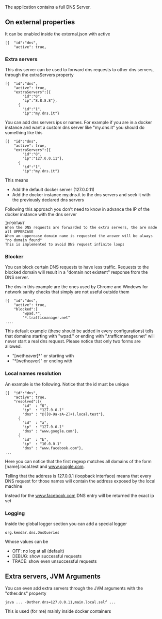The application contains a full DNS Server. 

## On external properties

It can be enabled inside the external.json with active

    [{  "id":"dns",
        "active": true,

### Extra servers

This dns server can be used to forward dns requests to other
dns servers, through the extraServers property

    [{  "id":"dns",
        "active": true,
        "extraServers":[{
            "id":"0",
            "ip":"8.8.8.8"},
          {
            "id":"1",
            "ip":"my.dns.it"}

You can add dns servers ips or names. For example if you are in a docker instance
and want a custom dns server like "my.dns.it" you should do something like this

    [{  "id":"dns",
        "active": true,
        "extraServers":[{
            "id":"0",
            "ip":"127.0.0.11"},
          {
            "id":"1",
            "ip":"my.dns.it"}

This means

* Add the default docker server (127.0.0.11)
* Add the docker instance my.dns.it to the dns servers and seek it with the previously 
  declared dns servers
  
Following this approach you don't need to know in advance the IP of the docker instance 
with the dns server

    IMPORTANT
    When the DNS requests are forwarded to the extra servers, the are made all UPPERCASE
    When an uppercase domain name is requested the answer will be always "no domain found"
    This is implemented to avoid DNS request infinite loops

### Blocker

You can block certain DNS requests to have less traffic. Requests to the blocked domain
will result in a "domain not existent" response from the DNS server.

The dns in this example are the ones used by Chrome and Windows for network sanity 
checks that simply are not useful outside them

    [{  "id":"dns",
        "active": true,
        "blocked":[
            "wpad.*",
            "*.trafficmanager.net"
    ....

This default example (these should be added in every configurations) tells that domains
starting with "wpad." or ending with ".trafficmanager.net" will never start a real dns
request. Please notice that only two forms are allowed.

* "[wetheaver]*" or starting with
* "*[wetheaver]" or ending with

### Local names resolution

An example is the following. Notice that the id must be unique

    [{  "id":"dns",
        "active": true,
        "resolved":[{
            "id"  : "0",
            "ip"  : "127.0.0.1"
            "dns" : "@([0-9a-zA-Z]+).local.test"},
          {
            "id"  : "a",
            "ip"  : "127.0.0.1"
            "dns" : "www.google.com"},
          {
            "id"  : "b",
            "ip"  : "10.0.0.1"
            "dns" : "www.facebook.com"},
    ...

Here you can notice that the first regexp matches all domains of the form [name].local.test
and www.google.com.

Telling that the address is 127.0.0.1 (loopback interface) means that every DNS request for
those names will contain the address exposed by the local machine

Instead for the www.facebook.com DNS entry will be returned the exact ip set

### Logging

Inside the global logger section you can add a special logger

    org.kendar.dns.DnsQueries

Whose values can be

* OFF: no log at all (default)
* DEBUG: show successful requests
* TRACE: show even unsuccessful requests

## Extra servers, JVM Arguments

You can even add extra servers through the JVM arguments with the "other.dns" property 

    java ... -Dother.dns=127.0.0.11,main.local.self ...

This is used (for me) mainly inside docker containers
